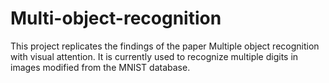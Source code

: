 # Multi-object-recognition
This project replicates the findings of the paper Multiple object recognition with visual attention. It is currently used to recognize multiple digits in images modified from the MNIST database.
